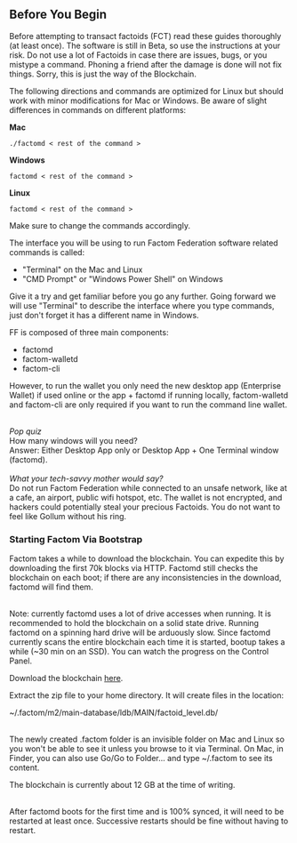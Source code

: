 ## Before You Begin

Before attempting to transact factoids (FCT) read these guides thoroughly (at least once). 
The software is still in Beta, so use the instructions at your risk. Do not use a lot of Factoids in case there are issues, bugs, or you mistype a command. 
Phoning a friend after the damage is done will not fix things. Sorry, this is just the way of the Blockchain. 

The following directions and commands are optimized for Linux but should work with minor modifications for Mac or Windows. Be aware of slight differences in commands on different platforms:

**Mac**

`./factomd < rest of the command >`

**Windows**

`factomd < rest of the command >`

**Linux**

`factomd < rest of the command >`

Make sure to change the commands accordingly.

The interface you will be using to run Factom Federation software related commands is called:

* "Terminal" on the Mac and Linux
* "CMD Prompt" or "Windows Power Shell" on Windows

Give it a try and get familiar before you go any further. Going forward we will use "Terminal" to describe the interface where you type commands, just don't forget it has a different name in Windows.

FF is composed of three main components:

* factomd 
* factom-walletd 
* factom-cli 

However, to run the wallet you only need the new desktop app (Enterprise Wallet) if used online or the app + factomd if running locally, factom-walletd and factom-cli are only required if you want to run the command line wallet.

<aside class="notice"><br>
<i>Pop quiz</i><br>
How many windows will you need?<br>
Answer: Either Desktop App only or Desktop App + One Terminal window (factomd).
</aside>

<aside class="warning"><br>
<i>What your tech-savvy mother would say?</i><br>
Do not run Factom Federation while connected to an unsafe network, like at a cafe, an airport, public wifi hotspot, etc. The wallet is not encrypted, and hackers could potentially steal your precious Factoids. You do not want to feel like Gollum without his ring.<br>
</aside>

### Starting Factom Via Bootstrap

Factom takes a while to download the blockchain. You can expedite this by downloading the first 70k blocks via HTTP. Factomd still checks the blockchain on each boot; if there are any inconsistencies in the download, factomd will find them.

<aside class="notice"><br>
Note: currently factomd uses a lot of drive accesses when running. It is recommended to hold the blockchain on a solid state drive. Running factomd on a spinning hard drive will be arduously slow. Since factomd currently scans the entire blockchain each time it is started, bootup takes a while (~30 min on an SSD). You can watch the progress on the Control Panel.
</aside>

Download the blockchain [here](https://www.factom.com/assets/site/factom_bootstrap.zip). 

Extract the zip file to your home directory. It will create files in the location: 

~/.factom/m2/main-database/ldb/MAIN/factoid_level.db/

<aside class="success"><br>
The newly created .factom folder is an invisible folder on Mac and Linux so you won't be able to see it unless you browse to it via Terminal. On Mac, in Finder, you can also use Go/Go to Folder... and type ~/.factom to see its content. 
</aside>

The blockchain is currently about 12 GB at the time of writing.

<aside class="warning"><br>
After factomd boots for the first time and is 100% synced, it will need to be restarted at least once. Successive restarts should be fine without having to restart.
</aside>